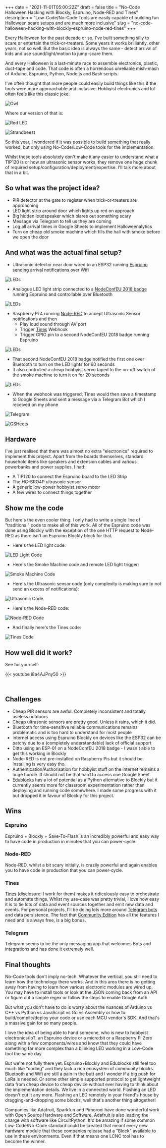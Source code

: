 +++
date = "2021-11-01T05:00:22Z"
draft = false
title = "No-Code Halloween Hacking with Blockly, Espruino, Node-RED and Tines"
description = "Low-Code/No-Code Tools are easily capable of building fun Halloween scare setups and are much more inclusive"
slug = "no-code-halloween-hacking-with-blockly-espruino-node-red-tines"
+++

Every Halloween for the past decade or so, I've built something silly to scare or entertain the trick-or-treaters. Some years it works brilliantly, other years, not so well. But the basic idea is always the same - detect arrival of kids and use sound/light/motion to jump-scare them.

And every Halloween is a last-minute race to assemble electronics, plastic, duct-tape and code. That code is often a horrendous unreliable mish-mash of Arduino, Espruino, Python, Node.js and Bash scripts. 

I've often thought that more people could easily build things like this if the tools were more approachable and inclusive. Hobbyist electronics and IoT often feels like this classic joke:

![Owl](/images/2021/11/owl.jpg)

Where our version of that is:

![Red LED](/images/2021/11/red-led.jpg)

![Strandbeest](/images/2021/11/strandbeest.gif)

So this year, I wondered if it was possible to build something that really worked, but only using No-Code/Low-Code tools for the implementation. 

Whilst these tools absolutely don't make it any easier to understand what a TIP120 is or how an ultrasonic sensor works, they remove one huge chunk of required setup/configuration/deployment/expertise. I'll talk more about that in a bit.

## So what was the project idea?

* PIR detector at the gate to register when trick-or-treaters are approaching
* LED light strip around door which lights up red on approach
* Big hidden loudspeaker which blares out something scary
* Message via Telegram to tell us they are coming
* Log all arrival times in Google Sheets to implement Halloweenalytics
* Turn on cheap old smoke machine which fills the hall with smoke before we open the door

## And what was the actual final setup?

* Ultrasonic detector near door wired to an ESP32 running [Espruino](http://www.espruino.com/) sending arrival notifications over Wifi

![LEDs](/images/2021/11/photo_ultrasonic.jpg)

* Analogue LED light strip connected to a [NodeConfEU 2018 badge](https://shop.espruino.com/espruino-boards/pixljs-multicolour) running Espruino and controllable over Bluetooth

![LEDs](/images/2021/11/photo_lights.jpg)

* Raspberry Pi 4 running [Node-RED](https://nodered.org/) to accept Ultrasonic Sensor notifications and then
    * Play loud sound through AV port
    * Trigger [Tines](https://tines.com) Webhook
    * Trigger GPIO pin to a second NodeConfEU 2018 badge running Espruino

![LEDs](/images/2021/11/photo_mess.jpg)

* That second NodeConfEU 2018 badge notified the first one over Bluetooth to turn on the LED lights for 60 seconds
* It also controlled a cheap hobbyist servo taped to the on-off switch of the smoke machine to turn it on for 20 seconds

![LEDs](/images/2021/11/photo_servo.jpg)


* When the webhook was triggered, Tines would then save a timestamp to Google Sheets and sent a message via a Telegram Bot which I received on my phone

![Telegram](/images/2021/11/telegram_halloween.jpg)

![GSHeets](/images/2021/11/gsheets_halloween.png)


## Hardware
I've just realised that there was almost no extra "electronics" required to implement this project. Apart from the boards themselves, standard household items like speakers and extension cables and various powerbanks and power supplies, I had:

* A TIP120 to connect the Espruino board to the LED Strip
* The HC-SRO4P ultrasonic sensor
* A generic low-power hobbyist servo motor
* A few wires to connect things together
 
## Show me the code
But here's the even cooler thing. I only had to write a single line of "traditional" code to make all of this work. All of the Espruino code was done using Blockly with the exception of the one HTTP request to Node-RED as there isn't an Espruino Blockly block for that.

* Here's the LED light code:

![LED Light Code](/images/2021/11/leds_on_off.png)

* Here's the Smoke Machine code and remote LED light trigger:

![Smoke Machine Code](/images/2021/11/espruino_smoke_and_lights_blockly.png)

* Here's the Ultrasonic sensor code (only complexity is making sure to not send an excess of notifications):

![Ultrasonic Code](/images/2021/11/ultrasonic_blockly.png)

* Here's the Node-RED code:

![Node-RED Code](/images/2021/11/node_red_halloween.png)

* And finally here's the Tines code:

![Tines Code](/images/2021/11/tines_halloween_story.png)


## How well did it work? 

See for yourself:

{{< youtube i8a4AJPny50 >}}

&nbsp;

## Challenges
* Cheap PIR sensors are awful. Completely inconsistent and totally useless outdoors
* Cheap ultrasonic sensors are pretty good. Unless it rains, which it did.
* Bluetooth for time-sensitive reliable communications remains problematic and is too hard to understand for most people
* Internet access using Espruino Blockly on devices like the ESP32 can be patchy due to a (completely understandable) lack of official support
* Ditto using an ESP-01 on a NodeConfEU 2018 badge - I wasn't able to get this working in Blockly
* Node-RED is not pre-installed on Raspberry Pis but it should be. Installing is very easy tho.
* Authentication/Authorisation for hobbyist stuff on the internet remains a huge hurdle. It should not be that hard to access one Google Sheet. 
* [Edublocks](http://app.edublocks.org/) has a lot of potential as a Python alternative to Blockly but it currently seems more for classroom experimentation rather than deploying and running code somewhere. I made some progress with it but dropped it in favour of Blockly for this project.

## Wins
### Espruino
Espruino + Blockly + Save-To-Flash is an incredibly powerful and easy way to have code in production in minutes that you can power-cycle.

### Node-RED
Node-RED, whilst a bit scary initially, is crazily powerful and again enables you to have code in production that you can power-cycle.

### Tines
[Tines](https://tines.com) (disclosure: I work for them) makes it ridiculously easy to orchestrate and automate things. Whilst my use-case was pretty trivial, I love how easy it is to tie lots of data and event sources together and emit new data and events. For personal projects, I'll be doing lots more around [Telegram bots](https://conoroneill.net/2021/09/20/using-tines-for-home-iot-automation/) and data persistence. The fact that [Community Edition](https://www.tines.com/community-edition-signup?utm_campaign=iot&utm_medium=blog&utm_source=conor) has all the features I need and is always free, is a big bonus.

### Telegram
Telegram seems to be the only messaging app that welcomes Bots and integrations and has done it extremely well.

## Final thoughts
No-Code tools don't imply no-tech. Whatever the vertical, you still need to learn how the technology there works. And in this area there is no getting away from having to learn how various electronic modules are wired up. You may have to install tools or look at the JSON coming back from an API or figure out a simple regex or follow the steps to enable Google Auth. 

But what you don't have to do is worry about the nuances of Arduino vs C++ vs Python vs JavaScript vs Go vs Assembly or how to build/compile/deploy your code or use each MCU vendor's SDK. And that's a massive gain for so many people.

I love the idea of being able to hand someone, who is new to hobbyist electronics/IoT, an Espruino device or a micro:bit or a Raspberry Pi Zero along with a few components/wires and know that they could have something far more complex than a blinking LED working in a Low-Code tool the same day.

But we're not fully there yet. Espruino+Blockly and Edublocks still feel too much like "coding" and they lack a rich ecosystem of community blocks. Bluetooth and Wifi are still a pain in the butt and I wonder if a big push for LoRa is needed. Or some other simple supported protocol to get lightweight data from cheap device to cheap device without ever having to think about the implementation details. We live in a connected world. Flashing an LED doesn't cut it any more. Flashing an LED remotely in your friend's house by dragging-and-dropping some blocks, well that's another thing altogether!

Companies like Adafruit, Sparkfun and Pimoroni have done wonderful work with Open Source Hardware and Software. Adafruit is also leading the charge with software like CircuitPython. It'd be amazing if some common Low-Code/No-Code standard could be created that meant every new hardware module that these companies release had a "Block" available to use in these environments. Even if that means one LCNC tool has to become the winner.




